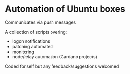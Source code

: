 # Automation of Ubuntu boxes

Communicates via push messages

A collection of scripts overing:
- logon notifications
- patching automated
- monitoring
- node/relay automation (Cardano projects)


Coded for self but any feedback/suggestions welcomed
